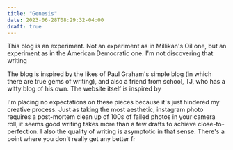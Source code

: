 ```yaml
---
title: "Genesis"
date: 2023-06-28T08:29:32-04:00
draft: true
---
```


This blog is an experiment. Not an experiment as in Millikan's Oil one, but an experiment as in the American Democratic one. I'm not discovering that writing 

The blog is inspired by the likes of Paul Graham's simple blog (in which there are true gems of writing), and also a friend from school, TJ, who has a witty blog of his own. The website itself is inspired by 

I'm placing no expectations on these pieces because it's just hindered my creative process. Just as taking the most aesthetic, instagram photo requires a post-mortem clean up of 100s of failed photos in your camera roll, it seems good writing takes more than a few drafts to achieve close-to-perfection. I also the quality of writing is asymptotic in that sense. There's a point where you don't really get any better fr